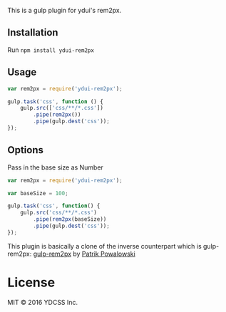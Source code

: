 This is a gulp plugin for ydui's rem2px.

## Installation

Run `npm install ydui-rem2px`

## Usage

```js
var rem2px = require('ydui-rem2px');

gulp.task('css', function () {
    gulp.src(['css/**/*.css'])
        .pipe(rem2px())
        .pipe(gulp.dest('css'));
});
```

## Options

Pass in the base size as Number

```js
var rem2px = require('ydui-rem2px');

var baseSize = 100;

gulp.task('css', function() {
    gulp.src('css/**/*.css')
        .pipe(rem2px(baseSize))
        .pipe(gulp.dest('css'));
});
```

This plugin is basically a clone of the inverse counterpart which is gulp-rem2px:
[gulp-rem2px](https://github.com/ppowalowski/gulp-rem2px)
by [Patrik Powalowski](https://github.com/ppowalowski)

# License
MIT © 2016 YDCSS Inc.
